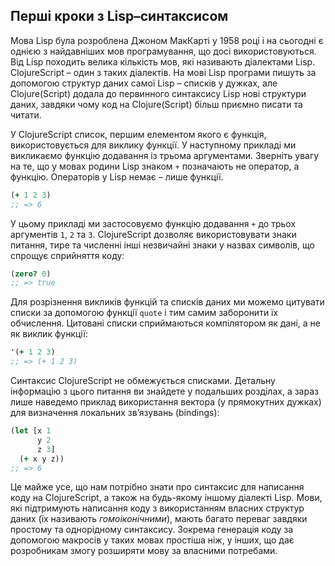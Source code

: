 ## Перші кроки з Lisp–синтаксисом

Мова Lisp була розроблена Джоном МакКарті у 1958 році і на сьогодні є однією з найдавніших мов програмування, що досі використовуються. Від Lisp походить велика кількість мов, які називають діалектами Lisp. ClojureScript – один з таких діалектів. На мові Lisp програми пишуть за допомогою структур даних самої Lisp – списків у дужках, але Clojure(Script) додала до первинного синтаксису Lisp нові структури даних, завдяки чому код на Clojure(Script) більш приємно писати та читати.

У ClojureScript список, першим елементом якого є функція, використовується для виклику функції. У наступному прикладі ми викликаємо функцію додавання із трьома аргументами. Зверніть увагу на те, що у мовах родини Lisp знаком `+` позначають не оператор, а функцію. Операторів у Lisp немає – лише функції.

```clojure
(+ 1 2 3)
;; => 6
```

У цьому прикладі ми застосовуємо функцію додавання `+` до трьох аргументів `1`, `2` та `3`. ClojureScript дозволяє використовувати знаки питання, тире та численні інші незвичайні знаки у назвах символів, що спрощує сприйняття коду:

```clojure
(zero? 0)
;; => true
```

Для розрізнення викликів функцій та списків даних ми можемо цитувати списки за допомогою функції `quote` і тим самим заборонити їх обчислення. Цитовані списки сприймаються компілятором як дані, а не як виклик функції:

```clojure
'(+ 1 2 3)
;; => (+ 1 2 3)
```

Синтаксис ClojureScript не обмежується списками. Детальну інформацію з цього питання ви знайдете у подальших розділах, а зараз лише наведемо приклад використання вектора (у прямокутних дужках) для визначення локальних звʼязувань (bindings):

```clojure
(let [x 1
      y 2
      z 3]
  (+ x y z))
;; => 6
```

Це майже усе, що нам потрібно знати про синтаксис для написання коду на ClojureScript, а також на будь-якому іншому діалекті Lisp. Мови, які підтримують написання коду з використанням власних структур даних (їх називають _гомоіконічними_), мають багато переваг завдяки простому та однорідному синтаксису. Зокрема генерація коду за допомогою макросів у таких мовах простіша ніж, у інших, що дає розробникам змогу розширяти мову за власними потребами.
